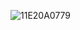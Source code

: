 ![11E20A0779](https://user-images.githubusercontent.com/52255671/111906919-3fbf9f80-8a7d-11eb-861a-4284dcf2639c.jpg)
